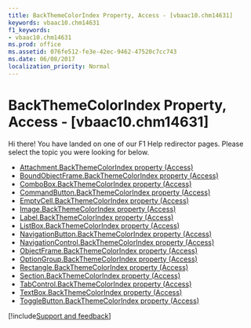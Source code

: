 ```yaml
---
title: BackThemeColorIndex Property, Access - [vbaac10.chm14631]
keywords: vbaac10.chm14631
f1_keywords:
- vbaac10.chm14631
ms.prod: office
ms.assetid: 076fe512-fe3e-42ec-9462-47520c7cc743
ms.date: 06/08/2017
localization_priority: Normal
---
```



# BackThemeColorIndex Property, Access - [vbaac10.chm14631]

Hi there! You have landed on one of our F1 Help redirector pages. Please select the topic you were looking for below.

- [Attachment.BackThemeColorIndex property (Access)](https://msdn.microsoft.com/library/c1f88ca4-825e-4a35-2896-60d982a36819%28Office.15%29.aspx)
- [BoundObjectFrame.BackThemeColorIndex property (Access)](https://msdn.microsoft.com/library/e0efd6e0-9d58-85c8-0bac-1456044013cd%28Office.15%29.aspx)
- [ComboBox.BackThemeColorIndex property (Access)](https://msdn.microsoft.com/library/fd8dc917-9cb7-94ca-5bcf-0d8e1f741fbb%28Office.15%29.aspx)
- [CommandButton.BackThemeColorIndex property (Access)](https://msdn.microsoft.com/library/891e6d86-5935-1d75-1cda-ea5bcb422583%28Office.15%29.aspx)
- [EmptyCell.BackThemeColorIndex property (Access)](https://msdn.microsoft.com/library/066e08aa-7f83-fb6f-195c-a212355b7b1d%28Office.15%29.aspx)
- [Image.BackThemeColorIndex property (Access)](https://msdn.microsoft.com/library/9b15a086-0ff4-3ffb-4828-c22486bfc8c5%28Office.15%29.aspx)
- [Label.BackThemeColorIndex property (Access)](https://msdn.microsoft.com/library/80e07716-0b29-c926-6433-5b4660ae080a%28Office.15%29.aspx)
- [ListBox.BackThemeColorIndex property (Access)](https://msdn.microsoft.com/library/d738236a-d635-7ef6-7626-71494a4811fc%28Office.15%29.aspx)
- [NavigationButton.BackThemeColorIndex property (Access)](https://msdn.microsoft.com/library/02c8f49a-d16a-05d1-b4e9-2d71285d4880%28Office.15%29.aspx)
- [NavigationControl.BackThemeColorIndex property (Access)](https://msdn.microsoft.com/library/7f9e0ebe-0b25-28ed-5b68-e5ead2c72ef0%28Office.15%29.aspx)
- [ObjectFrame.BackThemeColorIndex property (Access)](https://msdn.microsoft.com/library/9c4cbfee-2026-2caa-922d-d7345cc026f5%28Office.15%29.aspx)
- [OptionGroup.BackThemeColorIndex property (Access)](https://msdn.microsoft.com/library/9dfc95ad-a996-d24d-b623-130d6647e430%28Office.15%29.aspx)
- [Rectangle.BackThemeColorIndex property (Access)](https://msdn.microsoft.com/library/8a83be63-159d-c5df-4e0a-a04d72a61a46%28Office.15%29.aspx)
- [Section.BackThemeColorIndex property (Access)](https://msdn.microsoft.com/library/70977458-8331-f5c7-3aa3-6e9729ea50cf%28Office.15%29.aspx)
- [TabControl.BackThemeColorIndex property (Access)](https://msdn.microsoft.com/library/696df45f-b0b7-f0ec-122e-1bd2241b09a7%28Office.15%29.aspx)
- [TextBox.BackThemeColorIndex property (Access)](https://msdn.microsoft.com/library/a66a4839-3ab9-4867-b725-e613527bc94b%28Office.15%29.aspx)
- [ToggleButton.BackThemeColorIndex property (Access)](https://msdn.microsoft.com/library/9d8c3d6d-e992-b1a6-b005-487270e1fe43%28Office.15%29.aspx)

[!include[Support and feedback](~/includes/feedback-boilerplate.md)]